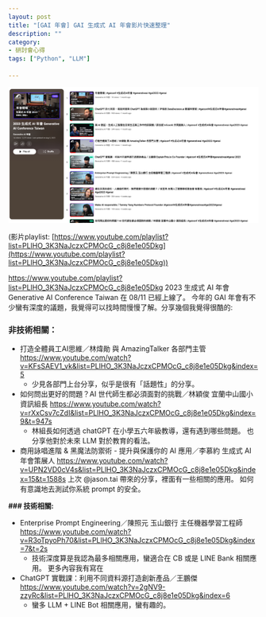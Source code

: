 ```yaml
---
layout: post
title: "[GAI 年會] GAI 生成式 AI 年會影片快速整理"
description: ""
category: 
- 研討會心得
tags: ["Python", "LLM"]

---
```


![image-20230912130052391](../images/2022/image-20230912130052391.png)

(影片playlist: [https://www.youtube.com/playlist?list=PLlHO_3K3NaJczxCPMOcG_c8j8e1e05Dkg](https://www.youtube.com/playlist?list=PLlHO_3K3NaJczxCPMOcG_c8j8e1e05Dkg))



https://www.youtube.com/playlist?list=PLlHO_3K3NaJczxCPMOcG_c8j8e1e05Dkg 2023 生成式 AI 年會 Generative AI Conference Taiwan 在 08/11 已經上線了。
今年的 GAI 年會有不少蠻有深度的議題，我覺得可以找時間慢慢了解。分享幾個我覺得很酷的:

### **非技術相關：**

- 打造全體員工AI思維／林煒勛 與 AmazingTalker 各部門主管 https://www.youtube.com/watch?v=KFsSAEV1_vk&list=PLlHO_3K3NaJczxCPMOcG_c8j8e1e05Dkg&index=5 
  - 少見各部門上台分享，似乎是很有「話題性」的分享。
- 如何問出更好的問題？AI 世代師生都必須面對的挑戰／林穎俊 宜蘭中山國小 資訊組長 https://www.youtube.com/watch?v=rXxCsv7cZdI&list=PLlHO_3K3NaJczxCPMOcG_c8j8e1e05Dkg&index=9&t=947s
  - 林組長如何透過 chatGPT 在小學五六年級教導，還有遇到哪些問題。 也分享他對於未來 LLM 對於教育的看法。
- 商用詠唱進階 & 黑魔法防禦術 - 提升與保護你的 AI 應用／李慕約 生成式 AI 年會策展人 https://www.youtube.com/watch?v=UPN2VD0cV4s&list=PLlHO_3K3NaJczxCPMOcG_c8j8e1e05Dkg&index=15&t=1588s
  上次 @jason.tai  帶來的分享，裡面有一些相關的應用。 如何有意識地去測試你系統 prompt 的安全。

**### 技術相關:**

- Enterprise Prompt Engineering／陳照元 玉山銀行 主任機器學習工程師 https://www.youtube.com/watch?v=R3oTpyoPh70&list=PLlHO_3K3NaJczxCPMOcG_c8j8e1e05Dkg&index=7&t=2s
  - 技術深度算是我認為最多相關應用，蠻適合在 CB 或是 LINE Bank 相關應用。 更多內容我有寫在 
- ChatGPT 實戰課：利用不同資料源打造創新產品／王鵬傑 https://www.youtube.com/watch?v=2gNV9-zzyRc&list=PLlHO_3K3NaJczxCPMOcG_c8j8e1e05Dkg&index=6
  - 蠻多 LLM + LINE Bot 相關應用，蠻有趣的。 
